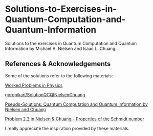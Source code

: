 # Solutions-to-Exercises-in-Quantum-Computation-and-Quantum-Information
Solutions to the exercises in Quantum Computation and Quantum Information by Michael A. Nielsen and Isaac L. Chuang.

## References & Acknowledgements

Some of the solutions refer to the following materials:

[Worked Problems in Physics](https://workedproblems.wordpress.com/)

[goropikari/SolutionQCQINielsenChuang](github.com/goropikari/SolutionForQuantumComputationAndQuantumInformation)

[Pseudo-Solutions: Quantum Computation and Quantum Information by Nielsen and Chuang](https://serab.net/docs/qcqi/)

[Problem 2.2 in Nielsen & Chuang - Properties of the Schmidt number](https://quantumcomputing.stackexchange.com/questions/9571/problem-2-2-in-nielsen-chuang-properties-of-the-schmidt-number)

I really appreciate the inspiration provided by these materials.